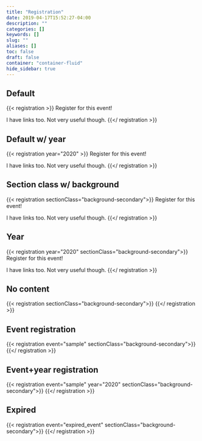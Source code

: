 ```yaml
---
title: "Registration"
date: 2019-04-17T15:52:27-04:00
description: ""
categories: []
keywords: []
slug: ""
aliases: []
toc: false
draft: false
container: "container-fluid"
hide_sidebar: true
---
```


## Default  

{{< registration >}}
Register for this event!

I have links too. Not very useful though.
{{</ registration >}}

## Default w/ year  

{{< registration year="2020" >}}
Register for this event!

I have links too. Not very useful though.
{{</ registration >}}

## Section class w/ background

{{< registration sectionClass="background-secondary">}}
Register for this event!

I have links too. Not very useful though.
{{</ registration >}}

## Year

{{< registration year="2020" sectionClass="background-secondary">}}
Register for this event!

I have links too. Not very useful though.
{{</ registration >}}

## No content

{{< registration sectionClass="background-secondary">}}
{{</ registration >}}

## Event registration

{{< registration event="sample" sectionClass="background-secondary">}}
{{</ registration >}}

## Event+year registration

{{< registration event="sample" year="2020" sectionClass="background-secondary">}}
{{</ registration >}}

## Expired

{{< registration event="expired_event" sectionClass="background-secondary">}}
{{</ registration >}}
